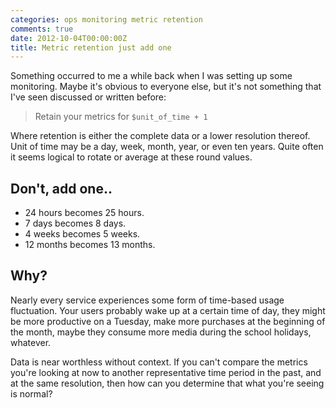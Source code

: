 ```yaml
---
categories: ops monitoring metric retention
comments: true
date: 2012-10-04T00:00:00Z
title: Metric retention just add one
---
```


Something occurred to me a while back when I was setting up some monitoring. Maybe it's obvious to everyone else, but it's not something that I've seen discussed or written before:

> Retain your metrics for `$unit_of_time + 1`

Where retention is either the complete data or a lower resolution thereof. Unit of time may be a day, week, month, year, or even ten years. Quite often it seems logical to rotate or average at these round values.

## Don't, add one..

- 24 hours becomes 25 hours.
- 7 days becomes 8 days.
- 4 weeks becomes 5 weeks.
- 12 months becomes 13 months.

## Why?

Nearly every service experiences some form of time-based usage fluctuation. Your users probably wake up at a certain time of day, they might be more productive on a Tuesday, make more purchases at the beginning of the month, maybe they consume more media during the school holidays, whatever.

Data is near worthless without context. If you can't compare the metrics you're looking at now to another representative time period in the past, and at the same resolution, then how can you determine that what you're seeing is normal?
